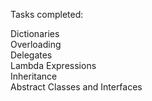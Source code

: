 Tasks completed:

Dictionaries<br/>
Overloading<br/>
Delegates<br/>
Lambda Expressions<br/>
Inheritance<br/>
Abstract Classes and Interfaces